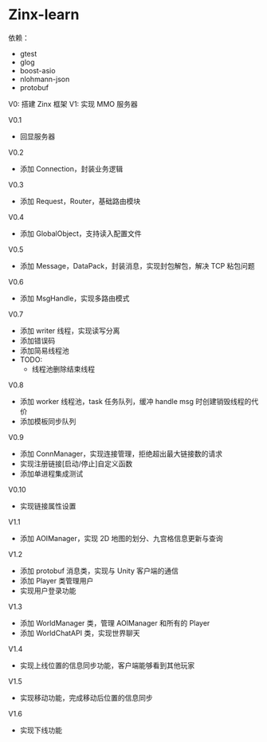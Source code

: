 # Zinx-learn

依赖：
- gtest
- glog
- boost-asio
- nlohmann-json
- protobuf

V0: 搭建 Zinx 框架
V1: 实现 MMO 服务器

V0.1
- 回显服务器

V0.2
- 添加 Connection，封装业务逻辑

V0.3
- 添加 Request，Router，基础路由模块

V0.4
- 添加 GlobalObject，支持读入配置文件

V0.5
- 添加 Message，DataPack，封装消息，实现封包解包，解决 TCP 粘包问题

V0.6
- 添加 MsgHandle，实现多路由模式

V0.7
- 添加 writer 线程，实现读写分离
- 添加错误码
- 添加简易线程池
- TODO:
  - 线程池删除结束线程

V0.8
- 添加 worker 线程池，task 任务队列，缓冲 handle msg 时创建销毁线程的代价
- 添加模板同步队列

V0.9
- 添加 ConnManager，实现连接管理，拒绝超出最大链接数的请求
- 实现注册链接[启动/停止]自定义函数
- 添加单进程集成测试

V0.10
- 实现链接属性设置

V1.1
- 添加 AOIManager，实现 2D 地图的划分、九宫格信息更新与查询

V1.2
- 添加 protobuf 消息类，实现与 Unity 客户端的通信
- 添加 Player 类管理用户
- 实现用户登录功能

V1.3
- 添加 WorldManager 类，管理 AOIManager 和所有的 Player
- 添加 WorldChatAPI 类，实现世界聊天

V1.4
- 实现上线位置的信息同步功能，客户端能够看到其他玩家

V1.5
- 实现移动功能，完成移动后位置的信息同步

V1.6
- 实现下线功能